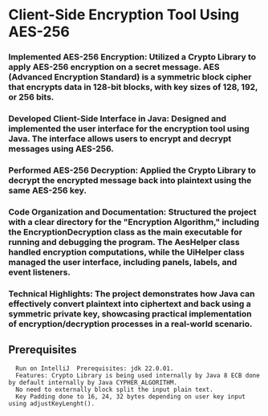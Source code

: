 # Client-Side Encryption Tool Using AES-256
### Implemented AES-256 Encryption: Utilized a Crypto Library to apply AES-256 encryption on a secret message. AES (Advanced Encryption Standard) is a symmetric block cipher that encrypts data in 128-bit blocks, with key sizes of 128, 192, or 256 bits.
### Developed Client-Side Interface in Java: Designed and implemented the user interface for the encryption tool using Java. The interface allows users to encrypt and decrypt messages using AES-256.
### Performed AES-256 Decryption: Applied the Crypto Library to decrypt the encrypted message back into plaintext using the same AES-256 key.
### Code Organization and Documentation: Structured the project with a clear directory for the "Encryption Algorithm," including the EncryptionDecryption class as the main executable for running and debugging the program. The AesHelper class handled encryption computations, while the UiHelper class managed the user interface, including panels, labels, and event listeners.
### Technical Highlights: The project demonstrates how Java can effectively convert plaintext into ciphertext and back using a symmetric private key, showcasing practical implementation of encryption/decryption processes in a real-world scenario.


## Prerequisites
      Run on IntelliJ  Prerequisites: jdk 22.0.01.
      Features: Crypto Library is being used internally by Java 8 ECB done by default internally by Java CYPHER_ALGORITHM. 
      No need to externally block split the input plain text.
      Key Padding done to 16, 24, 32 bytes depending on user key input using adjustKeyLenght().
